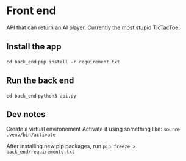 # Front end

API that can return an AI player.
Currently the most stupid TicTacToe.

## Install the app
`cd back_end`
`pip install -r requirement.txt`

## Run the back end
`cd back_end`
`python3 api.py`

## Dev notes
Create a virtual environement
Activate it using something like:
`source .venv/bin/activate`

After installing new pip packages, run
`pip freeze > back_end/requirements.txt`

